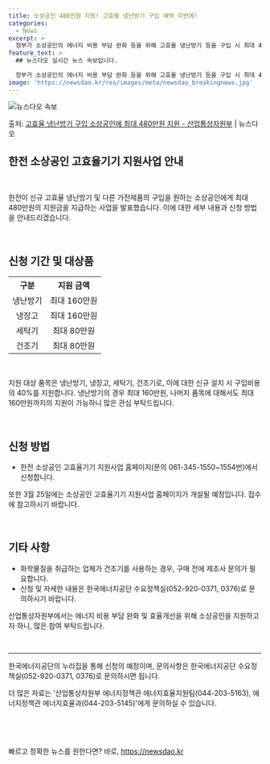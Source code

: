 ```yaml
---
title: 소상공인 480만원 지원! 고효율 냉난방기 구입 혜택 이번에!
categories:
  - News
excerpt: >
  정부가 소상공인의 에너지 비용 부담 완화 등을 위해 고효율 냉난방기 등을 구입 시 최대 40%로, 합산 지원…
feature_text: >
  ## 뉴스다오 실시간 뉴스 속보입니다.

  정부가 소상공인의 에너지 비용 부담 완화 등을 위해 고효율 냉난방기 등을 구입 시 최대 40%로, 합산 지원…
image: 'https://newsdao.kr/res/images/meta/newsdao_breakingnews.jpg'
---
```


![뉴스다오 속보](https://newsdao.kr/res/images/meta/newsdao_breakingnews.jpg)

<p>출처: <a href="https://newsdao.kr/3234" rel="dofollow">고효율 냉난방기 구입 소상공인에 최대 480만원 지원 - 산업통상자원부</a> | 뉴스다오</p>

<h2 data-ke-size="size26">한전 소상공인 고효율기기 지원사업 안내</h2>
<br>
<p data-ke-size="size16">한전이 신규 고효율 냉난방기 및 다른 가전제품의 구입을 원하는 소상공인에게 최대 480만원의 지원금을 지급하는 사업을 발표했습니다. 이에 대한 세부 내용과 신청 방법을 안내드리겠습니다.</p>
<br>

<h2 data-ke-size="size24">신청 기간 및 대상품</h2>
<table>
	<tr>
		<th style="text-align: center;">구분</th>
		<th style="text-align: center;">지원 금액</th>
	</tr>
	<tr>
		<td style="text-align: center;">냉난방기</td>
		<td style="text-align: center;">최대 160만원</td>
	</tr>
	<tr>
		<td style="text-align: center;">냉장고</td>
		<td style="text-align: center;">최대 160만원</td>
	</tr>
	<tr>
		<td style="text-align: center;">세탁기</td>
		<td style="text-align: center;">최대 80만원</td>
	</tr>
	<tr>
		<td style="text-align: center;">건조기</td>
		<td style="text-align: center;">최대 80만원</td>
	</tr>
</table>
<br>
<p data-ke-size="size16">지원 대상 품목은 냉난방기, 냉장고, 세탁기, 건조기로, 이에 대한 신규 설치 시 구입비용의 40%를 지원합니다. 냉난방기의 경우 최대 160만원, 나머지 품목에 대해서도 최대 160만원까지의 지원이 가능하니 많은 관심 부탁드립니다.</p>
<br>

<h2 data-ke-size="size24">신청 방법</h2>
<ul>
	<li>한전 소상공인 고효율기기 지원사업 홈페이지(문의 061-345-1550~1554번)에서 신청합니다.</li>
</ul>
<p data-ke-size="size16">또한 3월 25일에는 소상공인 고효율기기 지원사업 홈페이지가 개설될 예정입니다. 접수에 참고하시기 바랍니다.</p>
<br>

<h2 data-ke-size="size24">기타 사항</h2>
<ul>
	<li>화학물질을 취급하는 업체가 건조기를 사용하는 경우, 구매 전에 제조사 문의가 필요합니다.</li>
	<li>신청 및 자세한 내용은 한국에너지공단 수요정책실(052-920-0371, 0376)로 문의하시기 바랍니다.</li>
</ul>
<p data-ke-size="size16">산업통상자원부에서는 에너지 비용 부담 완화 및 효율개선을 위해 소상공인을 지원하고자 하니, 많은 참여 부탁드립니다.</p>
<br>
<hr>
<p data-ke-size="size16">한국에너지공단의 누리집을 통해 신청의 예정이며, 문의사항은 한국에너지공단 수요정책실(052-920-0371, 0376)로 문의하시면 됩니다.</p>
<p data-ke-size="size16">더 많은 자료는 '산업통상자원부 에너지정책관 에너지효율지원팀(044-203-5163), 에너지정책관 에너지효율과(044-203-5145)'에게 문의하실 수 있습니다.</p>
<p data-ke-size="size16">&nbsp;</p>
<p data-ke-size="size16">&nbsp;</p> 

빠르고 정확한 뉴스를 원한다면? 바로, <a href="https://newsdao.kr" rel="dofollow">https://newsdao.kr</a>


